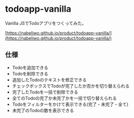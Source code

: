 # todoapp-vanilla

Vanilla JSでTodoアプリをつくってみた。

[https://nabeliwo.github.io/product/todoapp-vanilla/](https://nabeliwo.github.io/product/todoapp-vanilla/)

## 仕様

- Todoを追加できる
- Todoを削除できる
- 追加したTodoのテキストを修正できる
- チェックボックスでTodoが完了したか否かを切り替えられる
- 完了したTodoを一括で削除できる
- 全てのTodoの完了か未完了かを一括で切り替えられる
- Todoをフィルターをかけて表示できる(完了・未完了・全て)
- 未完了のTodoの数を表示できる
